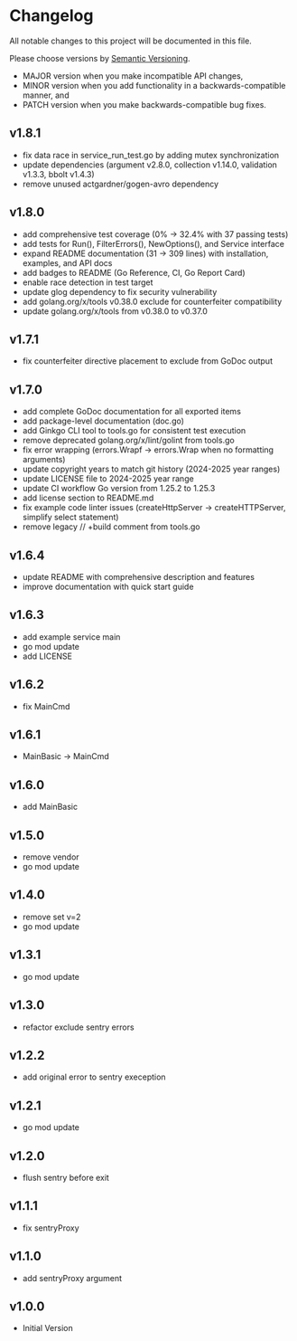 # Changelog

All notable changes to this project will be documented in this file.

Please choose versions by [Semantic Versioning](http://semver.org/).

* MAJOR version when you make incompatible API changes,
* MINOR version when you add functionality in a backwards-compatible manner, and
* PATCH version when you make backwards-compatible bug fixes.

## v1.8.1

- fix data race in service_run_test.go by adding mutex synchronization
- update dependencies (argument v2.8.0, collection v1.14.0, validation v1.3.3, bbolt v1.4.3)
- remove unused actgardner/gogen-avro dependency

## v1.8.0

- add comprehensive test coverage (0% → 32.4% with 37 passing tests)
- add tests for Run(), FilterErrors(), NewOptions(), and Service interface
- expand README documentation (31 → 309 lines) with installation, examples, and API docs
- add badges to README (Go Reference, CI, Go Report Card)
- enable race detection in test target
- update glog dependency to fix security vulnerability
- add golang.org/x/tools v0.38.0 exclude for counterfeiter compatibility
- update golang.org/x/tools from v0.38.0 to v0.37.0

## v1.7.1

- fix counterfeiter directive placement to exclude from GoDoc output

## v1.7.0

- add complete GoDoc documentation for all exported items
- add package-level documentation (doc.go)
- add Ginkgo CLI tool to tools.go for consistent test execution
- remove deprecated golang.org/x/lint/golint from tools.go
- fix error wrapping (errors.Wrapf → errors.Wrap when no formatting arguments)
- update copyright years to match git history (2024-2025 year ranges)
- update LICENSE file to 2024-2025 year range
- update CI workflow Go version from 1.25.2 to 1.25.3
- add license section to README.md
- fix example code linter issues (createHttpServer → createHTTPServer, simplify select statement)
- remove legacy // +build comment from tools.go

## v1.6.4

- update README with comprehensive description and features
- improve documentation with quick start guide

## v1.6.3

- add example service main
- go mod update
- add LICENSE

## v1.6.2

- fix MainCmd

## v1.6.1

- MainBasic -> MainCmd

## v1.6.0

- add MainBasic

## v1.5.0

- remove vendor
- go mod update

## v1.4.0

- remove set v=2
- go mod update

## v1.3.1

- go mod update

## v1.3.0

- refactor exclude sentry errors

## v1.2.2

- add original error to sentry exeception

## v1.2.1

- go mod update

## v1.2.0

- flush sentry before exit

## v1.1.1

- fix sentryProxy

## v1.1.0

- add sentryProxy argument

## v1.0.0

- Initial Version
